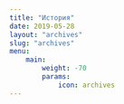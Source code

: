 ```yaml
---
title: "История"
date: 2019-05-28
layout: "archives"
slug: "archives"
menu:
    main:
        weight: -70
        params: 
            icon: archives
---
```

